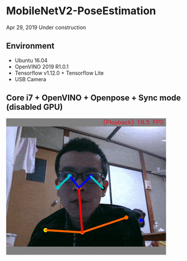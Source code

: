 # MobileNetV2-PoseEstimation

Apr 29, 2019 Under construction

## Environment
- Ubuntu 16.04
- OpenVINO 2019 R1.0.1
- Tensorflow v1.12.0 + Tensorflow Lite
- USB Camera

## Core i7 + OpenVINO + Openpose + Sync mode (disabled GPU)
![01](media/01.gif)
